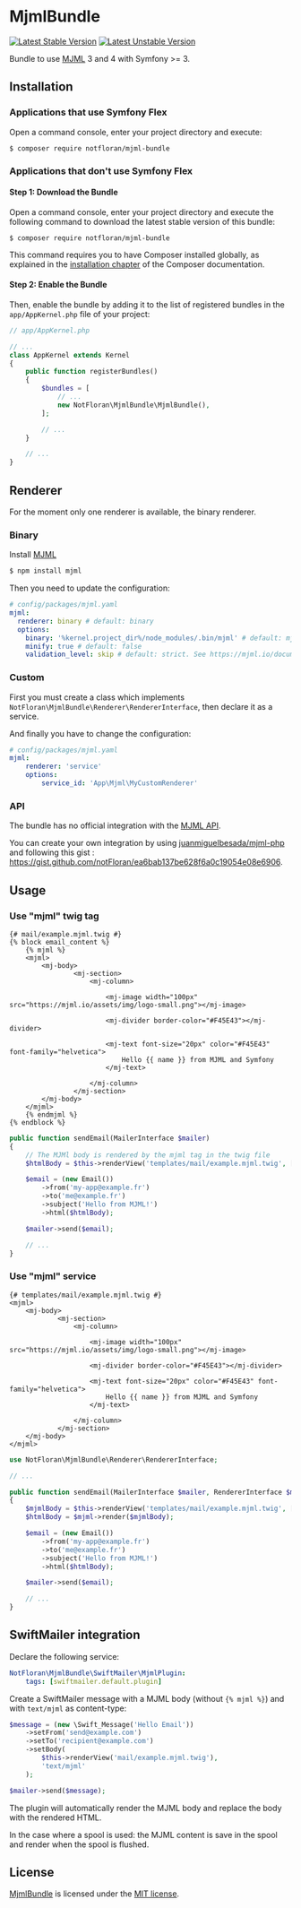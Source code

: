 # MjmlBundle

[![Latest Stable Version](https://poser.pugx.org/notfloran/mjml-bundle/v/stable.svg)](https://packagist.org/packages/notfloran/mjml-bundle)
[![Latest Unstable Version](https://poser.pugx.org/notfloran/mjml-bundle/v/unstable.svg)](https://packagist.org/packages/notfloran/mjml-bundle)

Bundle to use [MJML](https://mjml.io/) 3 and 4 with Symfony >= 3.

## Installation

### Applications that use Symfony Flex

Open a command console, enter your project directory and execute:

```console
$ composer require notfloran/mjml-bundle
```

### Applications that don't use Symfony Flex

#### Step 1: Download the Bundle

Open a command console, enter your project directory and execute the
following command to download the latest stable version of this bundle:

```console
$ composer require notfloran/mjml-bundle
```

This command requires you to have Composer installed globally, as explained
in the [installation chapter](https://getcomposer.org/doc/00-intro.md)
of the Composer documentation.

#### Step 2: Enable the Bundle

Then, enable the bundle by adding it to the list of registered bundles
in the `app/AppKernel.php` file of your project:

```php
// app/AppKernel.php

// ...
class AppKernel extends Kernel
{
    public function registerBundles()
    {
        $bundles = [
            // ...
            new NotFloran\MjmlBundle\MjmlBundle(),
        ];

        // ...
    }

    // ...
}
```

## Renderer

For the moment only one renderer is available, the binary renderer.

### Binary

Install [MJML](https://mjml.io)

```bash
$ npm install mjml
```

Then you need to update the configuration:

```yaml
# config/packages/mjml.yaml
mjml:
  renderer: binary # default: binary
  options:
    binary: '%kernel.project_dir%/node_modules/.bin/mjml' # default: mjml
    minify: true # default: false
    validation_level: skip # default: strict. See https://mjml.io/documentation/#validating-mjml
```

### Custom

First you must create a class which implements `NotFloran\MjmlBundle\Renderer\RendererInterface`, then declare it as a service.

And finally you have to change the configuration:

````yaml
# config/packages/mjml.yaml
mjml:
    renderer: 'service'
    options:
        service_id: 'App\Mjml\MyCustomRenderer'
````

### API

The bundle has no official integration with the [MJML API](https://mjml.io/api).

You can create your own integration by using [juanmiguelbesada/mjml-php](https://packagist.org/packages/juanmiguelbesada/mjml-php) and following this gist : https://gist.github.com/notFloran/ea6bab137be628f6a0c19054e08e6906.

## Usage

### Use "mjml" twig tag

```twig
{# mail/example.mjml.twig #}
{% block email_content %}
    {% mjml %}
    <mjml>
        <mj-body>
                <mj-section>
                    <mj-column>

                        <mj-image width="100px" src="https://mjml.io/assets/img/logo-small.png"></mj-image>

                        <mj-divider border-color="#F45E43"></mj-divider>

                        <mj-text font-size="20px" color="#F45E43" font-family="helvetica">
                            Hello {{ name }} from MJML and Symfony
                        </mj-text>

                    </mj-column>
                </mj-section>
        </mj-body>
    </mjml>
    {% endmjml %}
{% endblock %}
```

```php
public function sendEmail(MailerInterface $mailer)
{
    // The MJMl body is rendered by the mjml tag in the twig file
    $htmlBody = $this->renderView('templates/mail/example.mjml.twig', ['name' => 'Floran']);

    $email = (new Email())
        ->from('my-app@example.fr')
        ->to('me@example.fr')
        ->subject('Hello from MJML!')
        ->html($htmlBody);

    $mailer->send($email);

    // ...
}
```

### Use "mjml" service

```twig
{# templates/mail/example.mjml.twig #}
<mjml>
    <mj-body>
            <mj-section>
                <mj-column>

                    <mj-image width="100px" src="https://mjml.io/assets/img/logo-small.png"></mj-image>

                    <mj-divider border-color="#F45E43"></mj-divider>

                    <mj-text font-size="20px" color="#F45E43" font-family="helvetica">
                        Hello {{ name }} from MJML and Symfony
                    </mj-text>

                </mj-column>
            </mj-section>
    </mj-body>
</mjml>
```

```php
use NotFloran\MjmlBundle\Renderer\RendererInterface;

// ...

public function sendEmail(MailerInterface $mailer, RendererInterface $mjml)
{
    $mjmlBody = $this->renderView('templates/mail/example.mjml.twig', ['name' => 'Floran']);
    $htmlBody = $mjml->render($mjmlBody);

    $email = (new Email())
        ->from('my-app@example.fr')
        ->to('me@example.fr')
        ->subject('Hello from MJML!')
        ->html($htmlBody);

    $mailer->send($email);

    // ...
}
```

## SwiftMailer integration

Declare the following service:

```yaml
NotFloran\MjmlBundle\SwiftMailer\MjmlPlugin:
    tags: [swiftmailer.default.plugin]
```

Create a SwiftMailer message with a MJML body (without `{% mjml %}`) and with `text/mjml` as content-type:

```php
$message = (new \Swift_Message('Hello Email'))
    ->setFrom('send@example.com')
    ->setTo('recipient@example.com')
    ->setBody(
        $this->renderView('mail/example.mjml.twig'),
        'text/mjml'
    );

$mailer->send($message);
```

The plugin will automatically render the MJML body and replace the body with the rendered HTML.

In the case where a spool is used: the MJML content is save in the spool and render when the spool is flushed.

## License

[MjmlBundle](https://github.com/notFloran/mjml-bundle) is licensed under the [MIT license](LICENSE).
